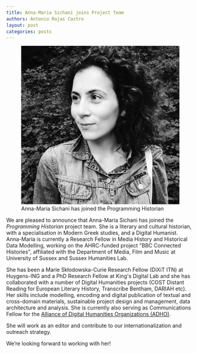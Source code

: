 ```yaml
---
title: Anna-Maria Sichani joins Project Team
authors: Antonio Rojas Castro
layout: post
categories: posts
---
```


<p><figure><img src="/avatars/Anna-Maria-Sichani.png" alt=""/><figcaption>
    Anna-Maria Sichani has joined the Programming Historian</figcaption></figure></p>

We are pleased to announce that Anna-Maria Sichani has joined the *Programming Historian* project team. She is a literary and cultural historian, with a specialisation in Modern Greek studies, and a Digital Humanist. Anna-Maria is currently a Research Fellow in Media History and Historical Data Modelling, working on the AHRC-funded project "BBC Connected Histories", affiliated with the Department of Media, Film and Music at University of Sussex and Sussex Humanities Lab. 

She has been a Marie Skłodowska-Curie Research Fellow (DiXiT ITN) at Huygens-ING and a PhD Research Fellow at King's Digital Lab and she has collaborated with a number of Digital Humanities projects (COST Distant Reading for European Literary History, Transcribe Bentham, DARIAH etc). Her skills include modelling, encoding and digital publication of textual and cross-domain materials, sustainable project design and management, data architecture and ​analysis. She is currently also serving as Communications Fellow for the [Alliance of Digital Humanities Organizations (ADHO)](http://adho.org/). 

She will work as an editor and contribute to our internationalization and outreach strategy.

We’re looking forward to working with her!
